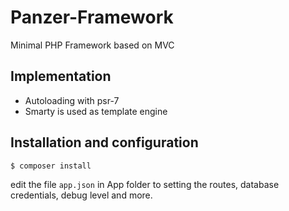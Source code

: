 # Panzer-Framework
Minimal PHP Framework based on MVC

## Implementation
- Autoloading with psr-7
- Smarty is used as template engine
## Installation and configuration
``` bash
$ composer install
```
edit the file ``app.json`` in App folder to setting the routes, database credentials, debug level and more.

